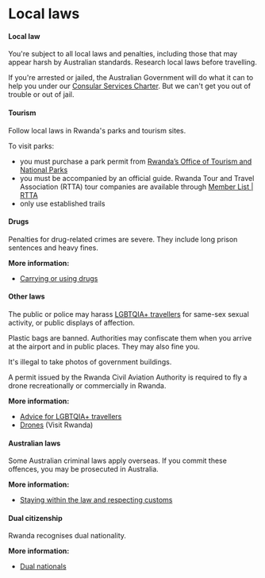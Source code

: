 # Local laws

#### Local law

You're subject to all local laws and penalties, including those that may appear harsh by Australian standards. Research local laws before travelling.

If you're arrested or jailed, the Australian Government will do what it can to help you under our [Consular Services Charter](/consular-services/consular-services-charter "Consular Services Charter"). But we can't get you out of trouble or out of jail.

#### Tourism

Follow local laws in Rwanda's parks and tourism sites. 

To visit parks:

* you must purchase a park permit from [Rwanda’s Office of Tourism and National Parks](https://visitrwandabookings.rdb.rw/rdbportal/web/rdb)
* you must be accompanied by an official guide. Rwanda Tour and Travel Association (RTTA) tour companies are available through [Member List | RTTA](https://rtta.rw/member/list)
* only use established trails

#### Drugs

Penalties for drug-related crimes are severe. They include long prison sentences and heavy fines.

**More information:**

* [Carrying or using drugs](/before-you-go/laws/drugs "Carrying or using drugs")

#### Other laws

The public or police may harass [LGBTQIA+ travellers](/before-you-go/who-you-are/LGBTQIA "Advice for LGBTQIA+ travellers") for same-sex sexual activity, or public displays of affection.

Plastic bags are banned. Authorities may confiscate them when you arrive at the airport and in public places. They may also fine you.

It's illegal to take photos of government buildings.

A permit issued by the Rwanda Civil Aviation Authority is required to fly a drone recreationally or commercially in Rwanda. 

**More information:**

* [Advice for LGBTQIA+ travellers](/before-you-go/who-you-are/LGBTQIA "Advice for LGBTQIA+ travellers")
* [Drones](https://www.visitrwanda.com/facts/drones/) (Visit Rwanda)

#### Australian laws

Some Australian criminal laws apply overseas. If you commit these offences, you may be prosecuted in Australia.

**More information:**

* [Staying within the law and respecting customs](/before-you-go/laws "Staying within the law")

#### Dual citizenship

Rwanda recognises dual nationality.

**More information:**

* [Dual nationals](/before-you-go/who-you-are/dual-nationals "Advice for dual nationals")